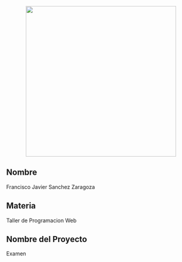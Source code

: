 <p align="center"><a href="https://laravel.com" target="_blank"><img src="https://raw.githubusercontent.com/laravel/art/master/logo-lockup/5%20SVG/2%20CMYK/1%20Full%20Color/laravel-logolockup-cmyk-red.svg" width="400"></a></p>

## Nombre

Francisco Javier Sanchez Zaragoza

## Materia

Taller de Programacion Web

## Nombre del Proyecto

Examen


